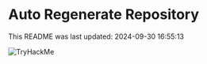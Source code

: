 # Auto Regenerate Repository

This README was last updated: 2024-09-30 16:55:13

 ![TryHackMe](https://tryhackme.com/badge/533634)